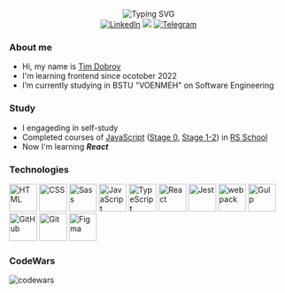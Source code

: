 <div align="center"> 
    <img src="https://readme-typing-svg.demolab.com?font=Fira+Code&weight=500&size=25&pause=1000&center=true&vCenter=true&width=435&lines=Hi+there%2C+my+name+is+Tim;I'm+a+Frontend+developer" alt="Typing SVG" />
</div>

<div align=center>
    <a href="https://www.linkedin.com/in/tim-dobrov-a8781a28a/"><img src="https://img.shields.io/badge/LinkedIn-0077B5?style=for-the-badge&logo=linkedin&logoColor=white" alt="LinkedIn" /></a>
    <a href="mailto:dobrovtimofey18@gmail.com"><img src="https://img.shields.io/badge/Gmail-D14836?style=for-the-badge&logo=gmail&logoColor=white" /></a>
    <a href="https://t.me/asmat1k"><img src="https://img.shields.io/badge/Telegram-2CA5E0?style=for-the-badge&logo=telegram&logoColor=white" alt="Telegram" /></a>
</div>

### About me
- Hi, my name is [Tim Dobrov](https://t.me/asmat1k)
- I'm learning frontend since ocotober 2022
- I’m currently studying in BSTU "VOENMEH" on Software Engineering

### Study
- I engageding in self-study
- Completed courses of [JavaScript](https://rs.school/js/) ([Stage 0](https://app.rs.school/certificate/x1tfqvul), [Stage 1-2](https://app.rs.school/certificate/ieunma64)) in [RS School](https://rs.school/index.html)
- Now I'm learning ***React***

### Technologies
<div align="left">
	<img width="50" src="https://user-images.githubusercontent.com/25181517/192158954-f88b5814-d510-4564-b285-dff7d6400dad.png" alt="HTML" title="HTML"/>
	<img width="50" src="https://user-images.githubusercontent.com/25181517/183898674-75a4a1b1-f960-4ea9-abcb-637170a00a75.png" alt="CSS" title="CSS"/>
	<img width="50" src="https://user-images.githubusercontent.com/25181517/192158956-48192682-23d5-4bfc-9dfb-6511ade346bc.png" alt="Sass" title="Sass"/>
	<img width="50" src="https://user-images.githubusercontent.com/25181517/117447155-6a868a00-af3d-11eb-9cfe-245df15c9f3f.png" alt="JavaScript" title="JavaScript"/>
	<img width="50" src="https://user-images.githubusercontent.com/25181517/183890598-19a0ac2d-e88a-4005-a8df-1ee36782fde1.png" alt="TypeScript" title="TypeScript"/>
	<img width="50" src="https://user-images.githubusercontent.com/25181517/183897015-94a058a6-b86e-4e42-a37f-bf92061753e5.png" alt="React" title="React"/>
  <img width="50" src="https://user-images.githubusercontent.com/25181517/187955005-f4ca6f1a-e727-497b-b81b-93fb9726268e.png" alt="Jest" title="Jest"/>
	<img width="50" src="https://user-images.githubusercontent.com/25181517/187955008-981340e6-b4cc-441b-80cf-7a5e94d29e7e.png" alt="webpack" title="webpack"/>
	<img width="50" src="https://github.com/marwin1991/profile-technology-icons/assets/136815194/c49c6dbd-992a-4f14-9cf4-ff40cb5344ed" alt="Gulp" title="Gulp"/>
	<img width="50" src="https://user-images.githubusercontent.com/25181517/192108374-8da61ba1-99ec-41d7-80b8-fb2f7c0a4948.png" alt="GitHub" title="GitHub"/>
	<img width="50" src="https://user-images.githubusercontent.com/25181517/192108372-f71d70ac-7ae6-4c0d-8395-51d8870c2ef0.png" alt="Git" title="Git"/>
	<img width="50" src="https://user-images.githubusercontent.com/25181517/189715289-df3ee512-6eca-463f-a0f4-c10d94a06b2f.png" alt="Figma" title="Figma"/>
</div>

### CodeWars
  ![codewars](https://www.codewars.com/users/asmat1k/badges/small)
